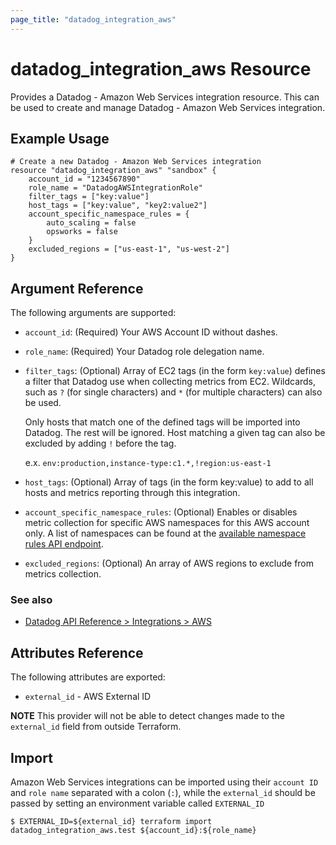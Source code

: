 ```yaml
---
page_title: "datadog_integration_aws"
---
```


# datadog_integration_aws Resource

Provides a Datadog - Amazon Web Services integration resource. This can be used to create and manage Datadog - Amazon Web Services integration.

## Example Usage

```hcl
# Create a new Datadog - Amazon Web Services integration
resource "datadog_integration_aws" "sandbox" {
    account_id = "1234567890"
    role_name = "DatadogAWSIntegrationRole"
    filter_tags = ["key:value"]
    host_tags = ["key:value", "key2:value2"]
    account_specific_namespace_rules = {
        auto_scaling = false
        opsworks = false
    }
    excluded_regions = ["us-east-1", "us-west-2"]
}
```

## Argument Reference

The following arguments are supported:

* `account_id`: (Required) Your AWS Account ID without dashes.
* `role_name`: (Required) Your Datadog role delegation name.
* `filter_tags`: (Optional) Array of EC2 tags (in the form `key:value`) defines a filter that Datadog use when collecting metrics from EC2. Wildcards, such as `?` (for single characters) and `*` (for multiple characters) can also be used.

  Only hosts that match one of the defined tags will be imported into Datadog. The rest will be ignored. Host matching a given tag can also be excluded by adding `!` before the tag.

  e.x. `env:production,instance-type:c1.*,!region:us-east-1`

* `host_tags`: (Optional) Array of tags (in the form key:value) to add to all hosts and metrics reporting through this integration.
* `account_specific_namespace_rules`: (Optional) Enables or disables metric collection for specific AWS namespaces for this AWS account only. A list of namespaces can be found at the [available namespace rules API endpoint](https://docs.datadoghq.com/api/v1/aws-integration/#list-namespace-rules).
* `excluded_regions`: (Optional) An array of AWS regions to exclude from metrics collection.

### See also
* [Datadog API Reference > Integrations > AWS](https://docs.datadoghq.com/api/v1/aws-integration/)

## Attributes Reference

The following attributes are exported:

* `external_id` - AWS External ID

**NOTE** This provider will not be able to detect changes made to the `external_id` field from outside Terraform.

## Import

Amazon Web Services integrations can be imported using their `account ID` and `role name` separated with a colon (`:`), while the `external_id` should be passed by setting an environment variable called `EXTERNAL_ID`

```
$ EXTERNAL_ID=${external_id} terraform import datadog_integration_aws.test ${account_id}:${role_name}
```
